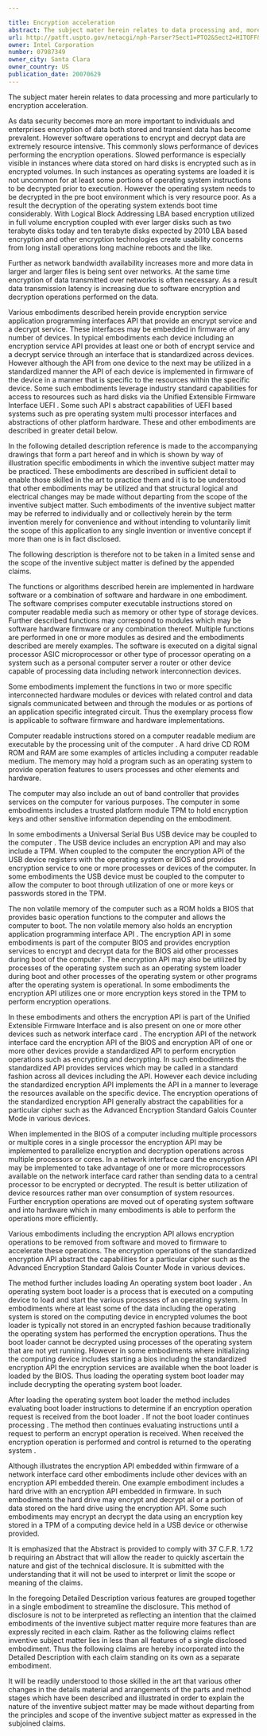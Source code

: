 ```yaml
---

title: Encryption acceleration
abstract: The subject mater herein relates to data processing and, more particularly, to encryption acceleration. Various embodiments herein provide devices and systems including a standardized encryption application programming interface embedded in firmware to perform encryption services. Some such embodiments move encryption operations away from operating system processes into firmware. As a result, encryption operations are generally accelerated.
url: http://patft.uspto.gov/netacgi/nph-Parser?Sect1=PTO2&Sect2=HITOFF&p=1&u=%2Fnetahtml%2FPTO%2Fsearch-adv.htm&r=1&f=G&l=50&d=PALL&S1=07987349&OS=07987349&RS=07987349
owner: Intel Corporation
number: 07987349
owner_city: Santa Clara
owner_country: US
publication_date: 20070629
---
```

The subject mater herein relates to data processing and more particularly to encryption acceleration.

As data security becomes more an more important to individuals and enterprises encryption of data both stored and transient data has become prevalent. However software operations to encrypt and decrypt data are extremely resource intensive. This commonly slows performance of devices performing the encryption operations. Slowed performance is especially visible in instances where data stored on hard disks is encrypted such as in encrypted volumes. In such instances as operating systems are loaded it is not uncommon for at least some portions of operating system instructions to be decrypted prior to execution. However the operating system needs to be decrypted in the pre boot environment which is very resource poor. As a result the decryption of the operating system extends boot time considerably. With Logical Block Addressing LBA based encryption utilized in full volume encryption coupled with ever larger disks such as two terabyte disks today and ten terabyte disks expected by 2010 LBA based encryption and other encryption technologies create usability concerns from long install operations long machine reboots and the like.

Further as network bandwidth availability increases more and more data in larger and larger files is being sent over networks. At the same time encryption of data transmitted over networks is often necessary. As a result data transmission latency is increasing due to software encryption and decryption operations performed on the data.

Various embodiments described herein provide encryption service application programming interfaces API that provide an encrypt service and a decrypt service. These interfaces may be embedded in firmware of any number of devices. In typical embodiments each device including an encryption service API provides at least one or both of encrypt service and a decrypt service through an interface that is standardized across devices. However although the API from one device to the next may be utilized in a standardized manner the API of each device is implemented in firmware of the device in a manner that is specific to the resources within the specific device. Some such embodiments leverage industry standard capabilities for access to resources such as hard disks via the Unified Extensible Firmware Interface UEFI . Some such API s abstract capabilities of UEFI based systems such as pre operating system multi processor interfaces and abstractions of other platform hardware. These and other embodiments are described in greater detail below.

In the following detailed description reference is made to the accompanying drawings that form a part hereof and in which is shown by way of illustration specific embodiments in which the inventive subject matter may be practiced. These embodiments are described in sufficient detail to enable those skilled in the art to practice them and it is to be understood that other embodiments may be utilized and that structural logical and electrical changes may be made without departing from the scope of the inventive subject matter. Such embodiments of the inventive subject matter may be referred to individually and or collectively herein by the term invention merely for convenience and without intending to voluntarily limit the scope of this application to any single invention or inventive concept if more than one is in fact disclosed.

The following description is therefore not to be taken in a limited sense and the scope of the inventive subject matter is defined by the appended claims.

The functions or algorithms described herein are implemented in hardware software or a combination of software and hardware in one embodiment. The software comprises computer executable instructions stored on computer readable media such as memory or other type of storage devices. Further described functions may correspond to modules which may be software hardware firmware or any combination thereof. Multiple functions are performed in one or more modules as desired and the embodiments described are merely examples. The software is executed on a digital signal processor ASIC microprocessor or other type of processor operating on a system such as a personal computer server a router or other device capable of processing data including network interconnection devices.

Some embodiments implement the functions in two or more specific interconnected hardware modules or devices with related control and data signals communicated between and through the modules or as portions of an application specific integrated circuit. Thus the exemplary process flow is applicable to software firmware and hardware implementations.

Computer readable instructions stored on a computer readable medium are executable by the processing unit of the computer . A hard drive CD ROM ROM and RAM are some examples of articles including a computer readable medium. The memory may hold a program such as an operating system to provide operation features to users processes and other elements and hardware.

The computer may also include an out of band controller that provides services on the computer for various purposes. The computer in some embodiments includes a trusted platform module TPM to hold encryption keys and other sensitive information depending on the embodiment.

In some embodiments a Universal Serial Bus USB device may be coupled to the computer . The USB device includes an encryption API and may also include a TPM. When coupled to the computer the encryption API of the USB device registers with the operating system or BIOS and provides encryption service to one or more processes or devices of the computer. In some embodiments the USB device must be coupled to the computer to allow the computer to boot through utilization of one or more keys or passwords stored in the TPM.

The non volatile memory of the computer such as a ROM holds a BIOS that provides basic operation functions to the computer and allows the computer to boot. The non volatile memory also holds an encryption application programming interface API . The encryption API in some embodiments is part of the computer BIOS and provides encryption services to encrypt and decrypt data for the BIOS aid other processes during boot of the computer . The encryption API may also be utilized by processes of the operating system such as an operating system loader during boot and other processes of the operating system or other programs after the operating system is operational. In some embodiments the encryption API utilizes one or more encryption keys stored in the TPM to perform encryption operations.

In these embodiments and others the encryption API is part of the Unified Extensible Firmware Interface and is also present on one or more other devices such as network interface card . The encryption API of the network interface card the encryption API of the BIOS and encryption API of one or more other devices provide a standardized API to perform encryption operations such as encrypting and decrypting. In such embodiments the standardized API provides services which may be called in a standard fashion across all devices including the API. However each device including the standardized encryption API implements the API in a manner to leverage the resources available on the specific device. The encryption operations of the standardized encryption API generally abstract the capabilities for a particular cipher such as the Advanced Encryption Standard Galois Counter Mode in various devices.

When implemented in the BIOS of a computer including multiple processors or multiple cores in a single processor the encryption API may be implemented to parallelize encryption and decryption operations across multiple processors or cores. In a network interface card the encryption API may be implemented to take advantage of one or more microprocessors available on the network interface card rather than sending data to a central processor to be encrypted or decrypted. The result is better utilization of device resources rather man over consumption of system resources. Further encryption operations are moved out of operating system software and into hardware which in many embodiments is able to perform the operations more efficiently.

Various embodiments including the encryption API allows encryption operations to be removed from software and moved to firmware to accelerate these operations. The encryption operations of the standardized encryption API abstract the capabilities for a particular cipher such as the Advanced Encryption Standard Galois Counter Mode in various devices.

The method further includes loading An operating system boot loader . An operating system boot loader is a process that is executed on a computing device to load and start the various processes of an operating system. In embodiments where at least some of the data including the operating system is stored on the computing device in encrypted volumes the boot loader is typically not stored in an encrypted fashion because traditionally the operating system has performed the encryption operations. Thus the boot loader cannot be decrypted using processes of the operating system that are not yet running. However in some embodiments where initializing the computing device includes starting a bios including the standardized encryption API the encryption services are available when the boot loader is loaded by the BIOS. Thus loading the operating system boot loader may include decrypting the operating system boot loader.

After loading the operating system boot loader the method includes evaluating boot loader instructions to determine if an encryption operation request is received from the boot loader . If not the boot loader continues processing . The method then continues evaluating instructions until a request to perform an encrypt operation is received. When received the encryption operation is performed and control is returned to the operating system .

Although illustrates the encryption API embedded within firmware of a network interface card other embodiments include other devices with an encryption API embedded therein. One example embodiment includes a hard drive with an encryption API embedded in firmware. In such embodiments the hard drive may encrypt and decrypt ail or a portion of data stored on the hard drive using the encryption API. Some such embodiments may encrypt an decrypt the data using an encryption key stored in a TPM of a computing device held in a USB device or otherwise provided.

It is emphasized that the Abstract is provided to comply with 37 C.F.R. 1.72 b requiring an Abstract that will allow the reader to quickly ascertain the nature and gist of the technical disclosure. It is submitted with the understanding that it will not be used to interpret or limit the scope or meaning of the claims.

In the foregoing Detailed Description various features are grouped together in a single embodiment to streamline the disclosure. This method of disclosure is not to be interpreted as reflecting an intention that the claimed embodiments of the inventive subject matter require more features than are expressly recited in each claim. Rather as the following claims reflect inventive subject matter lies in less than all features of a single disclosed embodiment. Thus the following claims are hereby incorporated into the Detailed Description with each claim standing on its own as a separate embodiment.

It will be readily understood to those skilled in the art that various other changes in the details material and arrangements of the parts and method stages which have been described and illustrated in order to explain the nature of the inventive subject matter may be made without departing from the principles and scope of the inventive subject matter as expressed in the subjoined claims.

